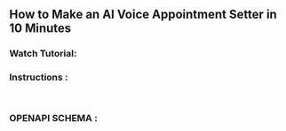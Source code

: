 ## How to Make an AI Voice Appointment Setter in 10 Minutes

### Watch Tutorial:


### Instructions : 

```python



```

### OPENAPI SCHEMA :

```python


```
